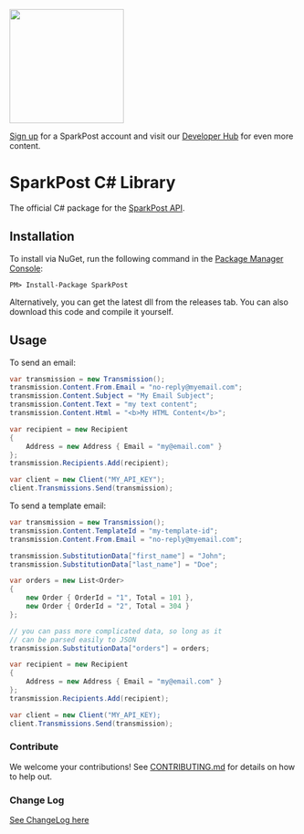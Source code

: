 <a href="https://www.sparkpost.com"><img src="https://www.sparkpost.com/sites/default/files/attachments/SparkPost_Logo_2-Color_Gray-Orange_RGB.svg" width="200px"/></a>

[Sign up](https://app.sparkpost.com/sign-up?src=Dev-Website&sfdcid=70160000000pqBb) for a SparkPost account and visit our [Developer Hub](https://developers.sparkpost.com) for even more content.

# SparkPost C# Library

The official C# package for the [SparkPost API](https://www.sparkpost.com/api).

## Installation

To install via NuGet, run the following command in the [Package Manager Console](http://docs.nuget.org/consume/package-manager-console):

```
PM> Install-Package SparkPost
```

Alternatively, you can get the latest dll from the releases tab.  You can also download this code and compile it yourself.

## Usage

To send an email:

```c#
var transmission = new Transmission();
transmission.Content.From.Email = "no-reply@myemail.com";
transmission.Content.Subject = "My Email Subject";
transmission.Content.Text = "my text content";
transmission.Content.Html = "<b>My HTML Content</b>";

var recipient = new Recipient
{
    Address = new Address { Email = "my@email.com" }
};
transmission.Recipients.Add(recipient);

var client = new Client("MY_API_KEY");
client.Transmissions.Send(transmission);

```

To send a template email:

```c#
var transmission = new Transmission();
transmission.Content.TemplateId = "my-template-id";
transmission.Content.From.Email = "no-reply@myemail.com";

transmission.SubstitutionData["first_name"] = "John";
transmission.SubstitutionData["last_name"] = "Doe";

var orders = new List<Order>
{
    new Order { OrderId = "1", Total = 101 },
    new Order { OrderId = "2", Total = 304 }
};

// you can pass more complicated data, so long as it
// can be parsed easily to JSON
transmission.SubstitutionData["orders"] = orders;

var recipient = new Recipient
{
    Address = new Address { Email = "my@email.com" }
};
transmission.Recipients.Add(recipient);

var client = new Client("MY_API_KEY);
client.Transmissions.Send(transmission);

```

### Contribute

We welcome your contributions!  See [CONTRIBUTING.md](CONTRIBUTING.md) for details on how to help out.

### Change Log

[See ChangeLog here](CHANGELOG.md)
